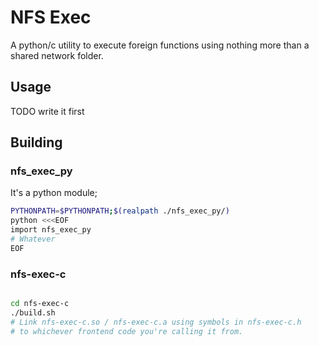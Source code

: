 
# NFS Exec

A python/c utility to execute foreign functions using nothing more than a shared network folder.

## Usage

TODO write it first

## Building

### nfs_exec_py

It's a python module;

```bash
PYTHONPATH=$PYTHONPATH;$(realpath ./nfs_exec_py/)
python <<<EOF
import nfs_exec_py
# Whatever
EOF
```

### nfs-exec-c

```bash

cd nfs-exec-c
./build.sh
# Link nfs-exec-c.so / nfs-exec-c.a using symbols in nfs-exec-c.h
# to whichever frontend code you're calling it from.

```

